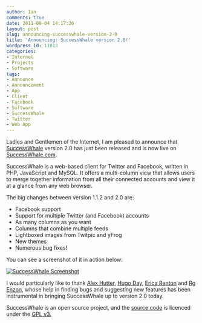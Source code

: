```yaml
---
author: Ian
comments: true
date: 2011-09-04 14:17:26
layout: post
slug: announcing-successwhale-version-2-0
title: 'Announcing: SuccessWhale version 2.0!'
wordpress_id: 11813
categories:
- Internet
- Projects
- Software
tags:
- Announce
- Announcement
- App
- Client
- Facebook
- Software
- SuccessWhale
- Twitter
- Web App
---
```


Ladies and Gentlemen of the Internet, I am pleased to announce that [SuccessWhale](http://ianrenton.com/software/successwhale) version 2.0 has just been released and is now live on [SuccessWhale.com](https://successwhale.com).

SuccessWhale is a web-based client for Twitter and Facebook, written in PHP, JavaScript and MySQL.  It offers a multi-column view that allows users to merge together information from all their connected accounts and view it at a glance from any web browser.

The big changes between version 1.1.2 and 2.0 are:

  * Facebook support
  * Support for multiple Twitter (and Facebook) accounts
  * As many columns as you want
  * Columns that combine multiple feeds
  * Lightboxed images from Twitpic and yFrog
  * New themes
  * Numerous bug fixes!

You can see a screenshot of it in action below:

[![SuccessWhale Screenshot](https://files.ianrenton.com/sites/blog/2011/09/successwhale2-600x318.png)](https://files.ianrenton.com/sites/blog/2011/09/successwhale2.png)

I would particularly like to thank [Alex Hutter](http://twitter.com/aefaradien), [Hugo Day](http://twitter.com/Tontonis), [Erica Renton](http://twitter.com/eric_the_girl) and [Rg Enzon](http://twitter.com/rgenzon), whose help in finding bugs and suggesting new features has been instrumental in bringing SuccessWhale up to version 2.0 today.

SuccessWhale is an open source project, and the [source code](https://github.com/ianrenton/SuccessWhale/tree/v2.0) is licenced under the [GPL v3.](http://www.gnu.org/copyleft/gpl.html)
